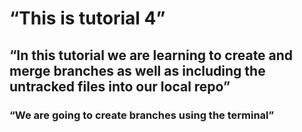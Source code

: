 # “This is tutorial 4”

## “In this tutorial we are learning to create and merge branches as well as including the untracked files into our local repo”

### “We are going to create branches using the terminal”